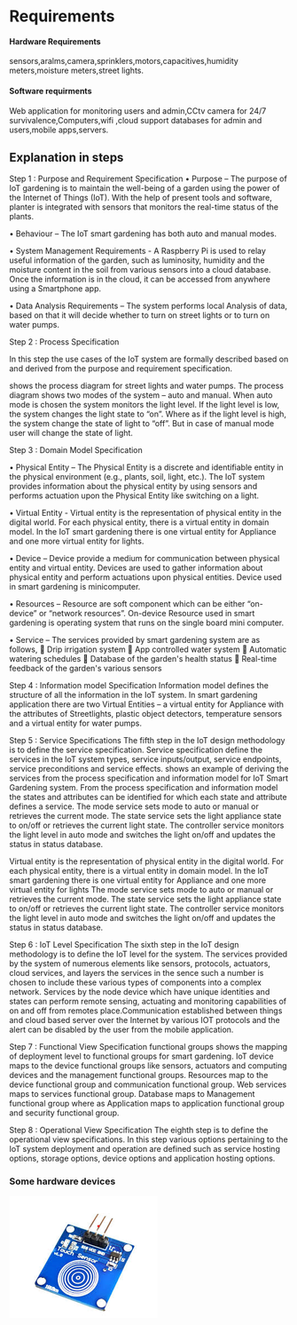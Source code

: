 
<h1>Requirements</h1>
<h4>Hardware Requirements</h4>sensors,aralms,camera,sprinklers,motors,capacitives,humidity meters,moisture meters,street lights.
<h4>Software requirments</h4>Web application for monitoring users and admin,CCtv camera for 24/7 survivalence,Computers,wifi ,cloud support databases for admin and users,mobile apps,servers.





<h2>Explanation in steps</h2>
Step 1 : Purpose and Requirement Specification 
•	Purpose – The purpose of IoT gardening is to maintain the well-being of a garden using the power of the Internet of Things (IoT). With the help of present tools and software, planter is integrated with sensors that monitors the real-time status of the plants.

•	Behaviour – The IoT smart gardening has both auto and manual modes.

•	System Management Requirements -   A Raspberry Pi is used to relay useful information of the garden, such as luminosity, humidity and the moisture content in the soil from various sensors into a cloud database. Once the information is in the cloud, it can be accessed from anywhere using a Smartphone app.

•	Data Analysis Requirements – The system performs local Analysis of data, based on that it will decide whether to turn on street lights or to turn on water pumps.

Step 2 : Process Specification

In this step the use cases of the IoT system are formally described based on and derived from the purpose and requirement specification.

shows the process diagram for street lights and water pumps. The process diagram shows two modes of the system – auto and manual. When auto mode is chosen the system monitors the light level. If the light level is low, the system changes the light state to “on”. Where as if the light level is high, the system change the state of light to “off”. But in case of manual mode user will change the state of light.

Step 3 : Domain Model Specification 

•	Physical Entity – The Physical Entity is a discrete and identifiable entity in the physical environment (e.g., plants, soil, light, etc.). The IoT system provides information about the physical entity by using sensors and performs actuation upon the Physical Entity like switching on a light.

•	Virtual Entity -  Virtual entity is the representation of physical entity in the digital world. For each physical entity, there is a virtual entity in domain model. In the IoT smart gardening there is one virtual entity for Appliance and one more virtual entity for lights.

•	Device – Device provide a medium for communication between physical entity and virtual entity. Devices are used to gather information about physical entity and perform actuations upon physical entities. Device used in smart gardening is minicomputer.

•	Resources – Resource are soft component which can be either “on-device” or “network resources”. On-device Resource used in smart gardening is operating system that runs on the single board mini computer.

•	Service – The services provided by smart gardening system are as follows,
	Drip irrigation system
	App controlled water system
	Automatic watering schedules
	Database of the garden's health status
	Real-time feedback of the garden's various sensors


Step 4 : Information model Specification
	Information model defines the structure of all the information in the IoT system. In smart gardening application there are two Virtual Entities – a virtual entity for Appliance with the attributes of Streetlights, plastic object detectors, temperature sensors and a virtual entity for water pumps. 


Step 5 : Service Specifications
	The fifth step in the IoT design methodology is to define the service specification. Service specification define the services in the IoT system types, service inputs/output, service endpoints, service preconditions and service effects.
	 shows an example of deriving the services from the process specification and information model for IoT Smart Gardening system. From the process specification and information model the states and attributes can be identified for which each state and attribute defines a service. The mode service sets mode to auto or manual or retrieves the current mode. The state service sets the light appliance state to on/off or retrieves the current light state. The controller service monitors the light level in auto mode and switches the light on/off and updates the status in status database.

Virtual entity is the representation of physical entity in the digital world. For each physical entity, there is a virtual entity in domain model. In the IoT smart gardening there is one virtual entity for Appliance and one more virtual entity for lights
The mode service sets mode to auto or manual or retrieves the current mode. The state service sets the light appliance state to on/off or retrieves the current light state. The controller service monitors the light level in auto mode and switches the light on/off and updates the status in status database.


Step 6 : IoT Level Specification
	The sixth step in the IoT design methodology is to define the IoT level for the system. The services provided by the system of numerous elements like sensors, protocols, actuators, cloud services, and layers the services in the sence such a number is chosen to include these various types of components into a complex network.
Services by the node device which have unique identities and states can perform remote sensing, actuating and monitoring capabilities of on and off from remotes place.Communication established between things and cloud based server over the Internet by various IOT protocols and the alert can be disabled by the user from the mobile application.


Step 7 : Functional View Specification
	functional groups shows the mapping of deployment level to functional groups for smart gardening. 
IoT device maps to the device functional groups like sensors, actuators and computing devices and the management functional groups. Resources map to the device functional group and communication functional group. Web services maps to services functional group. Database maps to Management functional group where as Application maps to application functional group and security functional group.


Step 8 : Operational View Specification
	The eighth step is to define the operational view specifications. In this step various options pertaining to the IoT system deployment and operation are defined such as service hosting options, storage options, device options and application hosting options.
	
	
<h3> Some hardware devices</h3>

![](https://github.com/Shivkumargowdru/smart-park/blob/main/Images/Annotation%202020-06-18%20001533.png)



